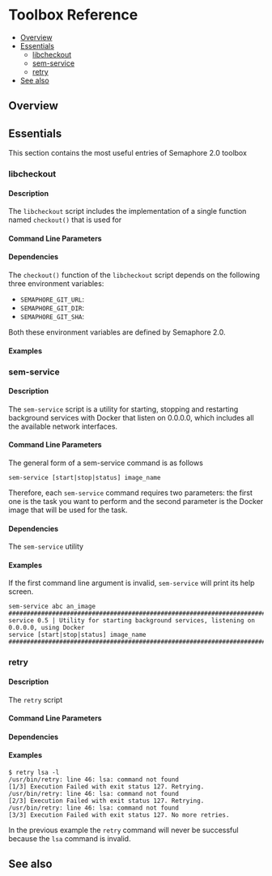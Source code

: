 # Toolbox Reference

- [Overview](#overview)
- [Essentials](#essentials)
  * [libcheckout](#libcheckout)
  * [sem-service](#sem-service)
  * [retry](#retry)
- [See also](#see-also)
  
  
## Overview


## Essentials

This section contains the most useful entries of Semaphore 2.0 toolbox

### libcheckout


#### Description

The `libcheckout` script includes the implementation of a single function
named `checkout()` that is used for 

#### Command Line Parameters

#### Dependencies

The `checkout()` function of the `libcheckout` script depends on the following
three environment variables:

   - `SEMAPHORE_GIT_URL`:
   - `SEMAPHORE_GIT_DIR`:
   - `SEMAPHORE_GIT_SHA`:
   
Both these environment variables are defined by Semaphore 2.0.

#### Examples

### sem-service

#### Description

The `sem-service` script is a utility for starting, stopping and restarting background services with Docker that listen on 0.0.0.0, which includes all the available network interfaces.

#### Command Line Parameters

The general form of a sem-service command is as follows

    sem-service [start|stop|status] image_name

Therefore, each `sem-service` command requires two parameters: the first one is the task you want to perform and the second parameter is the Docker image that will be used for the task.

#### Dependencies

The `sem-service` utility

#### Examples

If the first command line argument is invalid, `sem-service` will print its help screen.

	sem-service abc an_image
	#####################################################################################################
	service 0.5 | Utility for starting background services, listening on 0.0.0.0, using Docker
	service [start|stop|status] image_name
	#####################################################################################################



### retry


#### Description

The `retry` script

#### Command Line Parameters

#### Dependencies

#### Examples

	$ retry lsa -l
	/usr/bin/retry: line 46: lsa: command not found
	[1/3] Execution Failed with exit status 127. Retrying.
	/usr/bin/retry: line 46: lsa: command not found
	[2/3] Execution Failed with exit status 127. Retrying.
	/usr/bin/retry: line 46: lsa: command not found
	[3/3] Execution Failed with exit status 127. No more retries.

In the previous example the `retry` command will never be successful because the `lsa` command is invalid.

## See also

